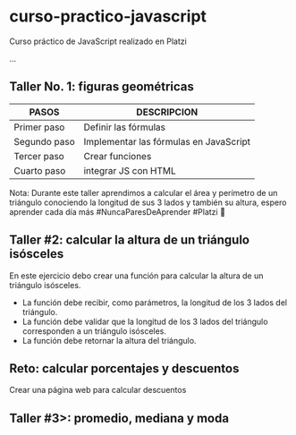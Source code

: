 # curso-practico-javascript
Curso práctico de JavaScript realizado en Platzi

...

## Taller No. 1: figuras geométricas

**PASOS**|**DESCRIPCION**
---------|---------------
Primer paso| Definir las fórmulas
Segundo paso|Implementar las fórmulas en JavaScript
Tercer paso|Crear funciones
Cuarto paso|integrar JS con HTML

Nota: Durante este taller aprendimos a calcular el área y perímetro de un triángulo conociendo la longitud de sus 3 lados y también su altura, espero aprender cada día más #NuncaParesDeAprender #Platzi 💚

## Taller #2: calcular la altura de un triángulo isósceles

En este ejercicio debo crear una función para calcular la altura de un triángulo isósceles.

- La función debe recibir, como parámetros, la longitud de los 3 lados del triángulo.
- La función debe validar que la longitud de los 3 lados del triángulo corresponden a un triángulo isósceles.
- La función debe retornar la altura del triángulo.

## Reto: calcular porcentajes y descuentos 

Crear una página web para calcular descuentos

## Taller #3>: promedio, mediana y moda







